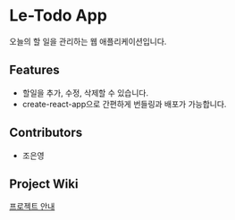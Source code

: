 # Le-Todo App

오늘의 할 일을 관리하는 웹 애플리케이션입니다.

## Features

- 할일을 추가, 수정, 삭제할 수 있습니다.
- create-react-app으로 간편하게 번들링과 배포가 가능합니다.

## Contributors

- 조은영

## Project Wiki

[프로젝트 안내](https://young98.notion.site/ae39a6b526024579b5a74a54ef36f7b0)
